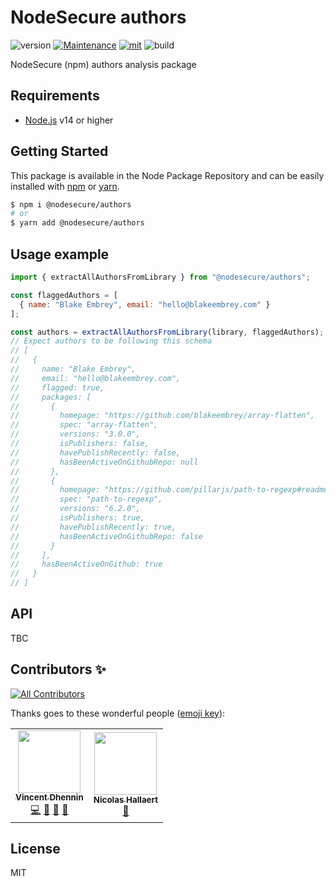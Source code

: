 # NodeSecure authors
![version](https://img.shields.io/badge/dynamic/json.svg?url=https://raw.githubusercontent.com/NodeSecure/authors/master/package.json&query=$.version&label=Version)
[![Maintenance](https://img.shields.io/badge/Maintained%3F-yes-green.svg)](https://github.com/NodeSecure/authors/commit-activity)
[![mit](https://img.shields.io/github/license/Naereen/StrapDown.js.svg)](https://github.com/NodeSecure/authors/blob/master/LICENSE)
![build](https://img.shields.io/github/workflow/status/NodeSecure/authors/Node.js%20CI)

NodeSecure (npm) authors analysis package

## Requirements
- [Node.js](https://nodejs.org/en/) v14 or higher

## Getting Started

This package is available in the Node Package Repository and can be easily installed with [npm](https://docs.npmjs.com/getting-started/what-is-npm) or [yarn](https://yarnpkg.com).

```bash
$ npm i @nodesecure/authors
# or
$ yarn add @nodesecure/authors
```

## Usage example

```js
import { extractAllAuthorsFromLibrary } from "@nodesecure/authors";

const flaggedAuthors = [
  { name: "Blake Embrey", email: "hello@blakeembrey.com" }
];

const authors = extractAllAuthorsFromLibrary(library, flaggedAuthors);
// Expect authors to be following this schema
// [
//   {
//     name: "Blake Embrey",
//     email: "hello@blakeembrey.com",
//     flagged: true,
//     packages: [
//       {
//         homepage: "https://github.com/blakeembrey/array-flatten",
//         spec: "array-flatten",
//         versions: "3.0.0",
//         isPublishers: false,
//         havePublishRecently: false,
//         hasBeenActiveOnGithubRepo: null
//       },
//       {
//         homepage: "https://github.com/pillarjs/path-to-regexp#readme",
//         spec: "path-to-regexp",
//         versions: "6.2.0",
//         isPublishers: true,
//         havePublishRecently: true,
//         hasBeenActiveOnGithubRepo: false
//       }
//     ],
//     hasBeenActiveOnGithub: true
//   }
// ]
```

## API

TBC

## Contributors ✨

<!-- ALL-CONTRIBUTORS-BADGE:START - Do not remove or modify this section -->
[![All Contributors](https://img.shields.io/badge/all_contributors-2-orange.svg?style=flat-square)](#contributors-)
<!-- ALL-CONTRIBUTORS-BADGE:END -->

Thanks goes to these wonderful people ([emoji key](https://allcontributors.org/docs/en/emoji-key)):

<!-- ALL-CONTRIBUTORS-LIST:START - Do not remove or modify this section -->
<!-- prettier-ignore-start -->
<!-- markdownlint-disable -->
<table>
  <tr>
    <td align="center"><a href="https://github.com/Kawacrepe"><img src="https://avatars.githubusercontent.com/u/40260517?v=4?s=100" width="100px;" alt=""/><br /><sub><b>Vincent Dhennin</b></sub></a><br /><a href="https://github.com/NodeSecure/authors/commits?author=Kawacrepe" title="Code">💻</a> <a href="https://github.com/NodeSecure/authors/pulls?q=is%3Apr+reviewed-by%3AKawacrepe" title="Reviewed Pull Requests">👀</a> <a href="https://github.com/NodeSecure/authors/commits?author=Kawacrepe" title="Documentation">📖</a> <a href="https://github.com/NodeSecure/authors/issues?q=author%3AKawacrepe" title="Bug reports">🐛</a></td>
    <td align="center"><a href="https://www.linkedin.com/in/nicolas-hallaert/"><img src="https://avatars.githubusercontent.com/u/39910164?v=4?s=100" width="100px;" alt=""/><br /><sub><b>Nicolas Hallaert</b></sub></a><br /><a href="https://github.com/NodeSecure/authors/pulls?q=is%3Apr+reviewed-by%3ARossb0b" title="Reviewed Pull Requests">👀</a></td>
  </tr>
</table>

<!-- markdownlint-restore -->
<!-- prettier-ignore-end -->

<!-- ALL-CONTRIBUTORS-LIST:END -->

## License
MIT
